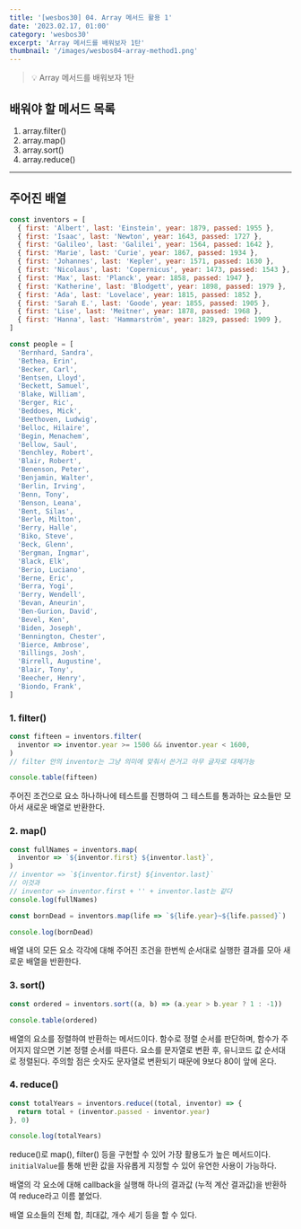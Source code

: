 ```yaml
---
title: '[wesbos30] 04. Array 메서드 활용 1'
date: '2023.02.17, 01:00'
category: 'wesbos30'
excerpt: 'Array 메서드를 배워보자 1탄'
thumbnail: '/images/wesbos04-array-method1.png'
---
```


> 💡 Array 메서드를 배워보자 1탄

## 배워야 할 메서드 목록

1. array.filter()
2. array.map()
3. array.sort()
4. array.reduce()

---

## 주어진 배열

```jsx
const inventors = [
  { first: 'Albert', last: 'Einstein', year: 1879, passed: 1955 },
  { first: 'Isaac', last: 'Newton', year: 1643, passed: 1727 },
  { first: 'Galileo', last: 'Galilei', year: 1564, passed: 1642 },
  { first: 'Marie', last: 'Curie', year: 1867, passed: 1934 },
  { first: 'Johannes', last: 'Kepler', year: 1571, passed: 1630 },
  { first: 'Nicolaus', last: 'Copernicus', year: 1473, passed: 1543 },
  { first: 'Max', last: 'Planck', year: 1858, passed: 1947 },
  { first: 'Katherine', last: 'Blodgett', year: 1898, passed: 1979 },
  { first: 'Ada', last: 'Lovelace', year: 1815, passed: 1852 },
  { first: 'Sarah E.', last: 'Goode', year: 1855, passed: 1905 },
  { first: 'Lise', last: 'Meitner', year: 1878, passed: 1968 },
  { first: 'Hanna', last: 'Hammarström', year: 1829, passed: 1909 },
]

const people = [
  'Bernhard, Sandra',
  'Bethea, Erin',
  'Becker, Carl',
  'Bentsen, Lloyd',
  'Beckett, Samuel',
  'Blake, William',
  'Berger, Ric',
  'Beddoes, Mick',
  'Beethoven, Ludwig',
  'Belloc, Hilaire',
  'Begin, Menachem',
  'Bellow, Saul',
  'Benchley, Robert',
  'Blair, Robert',
  'Benenson, Peter',
  'Benjamin, Walter',
  'Berlin, Irving',
  'Benn, Tony',
  'Benson, Leana',
  'Bent, Silas',
  'Berle, Milton',
  'Berry, Halle',
  'Biko, Steve',
  'Beck, Glenn',
  'Bergman, Ingmar',
  'Black, Elk',
  'Berio, Luciano',
  'Berne, Eric',
  'Berra, Yogi',
  'Berry, Wendell',
  'Bevan, Aneurin',
  'Ben-Gurion, David',
  'Bevel, Ken',
  'Biden, Joseph',
  'Bennington, Chester',
  'Bierce, Ambrose',
  'Billings, Josh',
  'Birrell, Augustine',
  'Blair, Tony',
  'Beecher, Henry',
  'Biondo, Frank',
]
```

### 1. filter()

```jsx
const fifteen = inventors.filter(
  inventor => inventor.year >= 1500 && inventor.year < 1600,
)
// filter 안의 inventor는 그냥 의미에 맞춰서 쓴거고 아무 글자로 대체가능

console.table(fifteen)
```

주어진 조건으로 요소 하나하나에 테스트를 진행하여 그 테스트를 통과하는 요소들만 모아서 새로운 배열로 반환한다.

### 2. map()

```jsx
const fullNames = inventors.map(
  inventor => `${inventor.first} ${inventor.last}`,
)
// inventor => `${inventor.first} ${inventor.last}`
// 이것과
// inventor => inventor.first + '' + inventor.last는 같다
console.log(fullNames)

const bornDead = inventors.map(life => `${life.year}~${life.passed}`)

console.log(bornDead)
```

배열 내의 모든 요소 각각에 대해 주어진 조건을 한번씩 순서대로 실행한 결과를 모아 새로운 배열을 반환한다.

### 3. sort()

```jsx
const ordered = inventors.sort((a, b) => (a.year > b.year ? 1 : -1))

console.table(ordered)
```

배열의 요소를 정렬하여 반환하는 메서드이다.
함수로 정렬 순서를 판단하며, 함수가 주어지지 않으면 기본 정렬 순서를 따른다. 요소를 문자열로 변환 후, 유니코드 값 순서대로 정렬된다. 주의할 점은 숫자도 문자열로 변환되기 때문에 9보다 80이 앞에 온다.

### 4. reduce()

```jsx
const totalYears = inventors.reduce((total, inventor) => {
  return total + (inventor.passed - inventor.year)
}, 0)

console.log(totalYears)
```

reduce()로 map(), filter() 등을 구현할 수 있어 가장 활용도가 높은 메서드이다.
`initialValue`를 통해 반환 값을 자유롭게 지정할 수 있어 유연한 사용이 가능하다.

배열의 각 요소에 대해 callback을 실행해 하나의 결과값 (누적 계산 결과값)을 반환하여 reduce라고 이름 붙었다.

배열 요소들의 전체 합, 최대값, 개수 세기 등을 할 수 있다.
